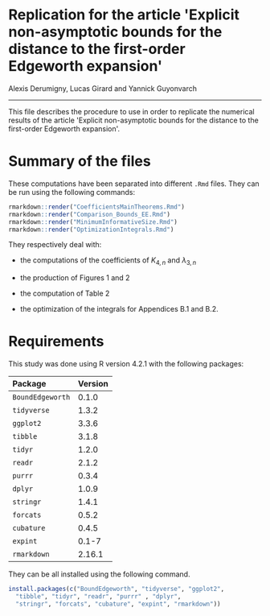 # Replication for the article 'Explicit non-asymptotic bounds for the distance to the first-order Edgeworth expansion'

Alexis Derumigny, Lucas Girard and Yannick Guyonvarch

---

This file describes the procedure to use in order to replicate the numerical results
of the article 'Explicit non-asymptotic bounds for the distance to the first-order Edgeworth expansion'.

# Summary of the files

These computations have been separated into different `.Rmd`
files. They can be run using the following commands:

``` r
rmarkdown::render("CoefficientsMainTheorems.Rmd")
rmarkdown::render("Comparison_Bounds_EE.Rmd")
rmarkdown::render("MinimumInformativeSize.Rmd")
rmarkdown::render("OptimizationIntegrals.Rmd")
```

They respectively deal with:

  - the computations of the coefficients of $K_{4,n}$
  and $\lambda_{3,n}$
  
  - the production of Figures 1 and 2
  
  - the computation of Table 2
  
  - the optimization of the integrals for Appendices B.1 and B.2.


# Requirements

This study was done using R version 4.2.1 with the following packages:

| Package          | Version |
| :--------------- | :------ |
| `BoundEdgeworth` | 0.1.0   |
| `tidyverse`      | 1.3.2   |
| `ggplot2`        | 3.3.6   |
| `tibble`         | 3.1.8   |
| `tidyr`          | 1.2.0   |
| `readr`          | 2.1.2   |
| `purrr`          | 0.3.4   |
| `dplyr`          | 1.0.9   |
| `stringr`        | 1.4.1   |
| `forcats`        | 0.5.2   |
| `cubature`       | 0.4.5   |
| `expint`         | 0.1-7   |
| `rmarkdown`      | 2.16.1  |


They can be all installed using the following command.

``` r
install.packages(c("BoundEdgeworth", "tidyverse", "ggplot2",
  "tibble", "tidyr", "readr", "purrr" , "dplyr",
  "stringr", "forcats", "cubature", "expint", "rmarkdown"))
```
